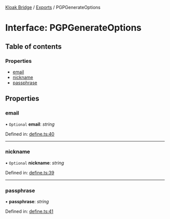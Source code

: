 [Kloak Bridge](../README.md) / [Exports](../modules.md) / PGPGenerateOptions

# Interface: PGPGenerateOptions

## Table of contents

### Properties

- [email](pgpgenerateoptions.md#email)
- [nickname](pgpgenerateoptions.md#nickname)
- [passphrase](pgpgenerateoptions.md#passphrase)

## Properties

### email

• `Optional` **email**: *string*

Defined in: [define.ts:40](https://github.com/CoNET-project/kloak-bridge/blob/3273c65/src/define.ts#L40)

___

### nickname

• `Optional` **nickname**: *string*

Defined in: [define.ts:39](https://github.com/CoNET-project/kloak-bridge/blob/3273c65/src/define.ts#L39)

___

### passphrase

• **passphrase**: *string*

Defined in: [define.ts:41](https://github.com/CoNET-project/kloak-bridge/blob/3273c65/src/define.ts#L41)
